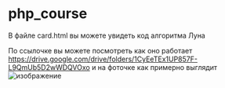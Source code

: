 # php_course

В файле card.html вы можете увидеть код алгоритма Луна

По ссылочке вы можете посмотреть как оно работает
https://drive.google.com/drive/folders/1CyEeTEx1UP857F-L9QmUb5D2wWDQVOxo
и на фоточке как примерно выглядит
![изображение](https://user-images.githubusercontent.com/87576995/220186439-e328335a-0cb7-4365-96ce-9d522d264057.png)
